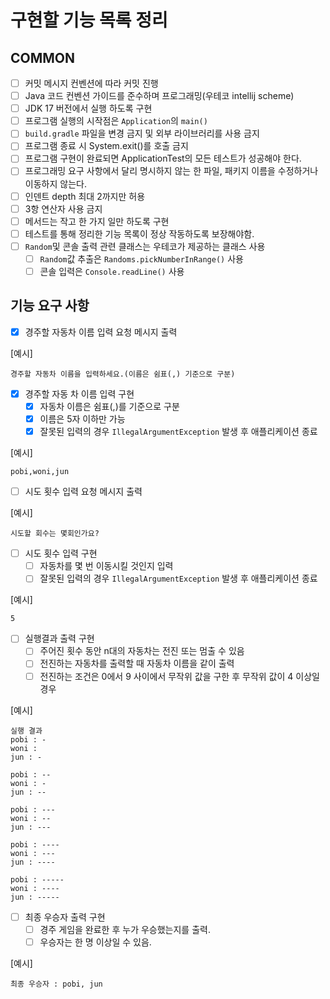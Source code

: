 # 구현할 기능 목록 정리

## COMMON

- [ ] 커밋 메시지 컨벤션에 따라 커밋 진행
- [ ] Java 코드 컨벤션 가이드를 준수하며 프로그래밍(우테코 intellij scheme)
- [ ] JDK 17 버전에서 실행 하도록 구현
- [ ] 프로그램 실행의 시작점은 `Application`의 `main()`
- [ ] `build.gradle` 파일을 변경 금지 및 외부 라이브러리를 사용 금지
- [ ] 프로그램 종료 시 System.exit()를 호출 금지
- [ ] 프로그램 구현이 완료되면 ApplicationTest의 모든 테스트가 성공해야 한다.
- [ ] 프로그래밍 요구 사항에서 달리 명시하지 않는 한 파일, 패키지 이름을 수정하거나 이동하지 않는다.
- [ ] 인덴트 depth 최대 2까지만 허용
- [ ] 3항 연산자 사용 금지
- [ ] 메서드는 작고 한 가지 일만 하도록 구현
- [ ] 테스트를 통해 정리한 기능 목록이 정상 작동하도록 보장해야함.
- [ ] `Random`및 콘솔 출력 관련 클래스는 우테코가 제공하는 클래스 사용
    - [ ] `Random`값 추출은 `Randoms.pickNumberInRange()` 사용
    - [ ] 콘솔 입력은 `Console.readLine()` 사용

## 기능 요구 사항

- [x] 경주할 자동차 이름 입력 요청 메시지 출력

[예시]

```
경주할 자동차 이름을 입력하세요.(이름은 쉼표(,) 기준으로 구분)
```

- [x] 경주할 자동 차 이름 입력 구현
    - [x] 자동차 이름은 쉼표(,)를 기준으로 구분
    - [x] 이름은 5자 이하만 가능
    - [x] 잘못된 입력의 경우 `IllegalArgumentException` 발생 후 애플리케이션 종료

[예시]

```
pobi,woni,jun
```

- [ ] 시도 횟수 입력 요청 메시지 출력

[예시]

```
시도할 회수는 몇회인가요?
```

- [ ] 시도 횟수 입력 구현
    - [ ] 자동차를 몇 번 이동시킬 것인지 입력
    - [ ] 잘못된 입력의 경우 `IllegalArgumentException` 발생 후 애플리케이션 종료

[예시]

```
5
```

- [ ] 실행결과 출력 구현
    - [ ] 주어진 횟수 동안 n대의 자동차는 전진 또는 멈출 수 있음
    - [ ] 전진하는 자동차를 출력할 때 자동차 이름을 같이 출력
    - [ ] 전진하는 조건은 0에서 9 사이에서 무작위 값을 구한 후 무작위 값이 4 이상일 경우

[예시]

```
실행 결과
pobi : -
woni : 
jun : -

pobi : --
woni : -
jun : --

pobi : ---
woni : --
jun : ---

pobi : ----
woni : ---
jun : ----

pobi : -----
woni : ----
jun : -----
```

- [ ] 최종 우승자 출력 구현
    - [ ] 경주 게임을 완료한 후 누가 우승했는지를 출력.
    - [ ] 우승자는 한 명 이상일 수 있음.

[예시]

```
최종 우승자 : pobi, jun
```